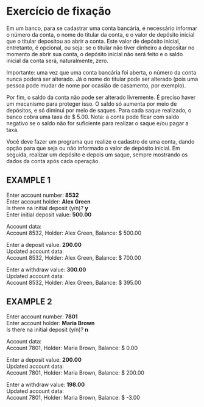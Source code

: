 # Exercício de fixação

Em um banco, para se cadastrar uma conta bancária, é necessário informar o número da conta, o nome do 
titular da conta, e o valor de depósito inicial que o titular depositou ao abrir a conta. Este valor de depósito 
inicial, entretanto, é opcional, ou seja: se o titular não tiver dinheiro a depositar no momento de abrir sua 
conta, o depósito inicial não será feito e o saldo inicial da conta será, naturalmente, zero.

Importante: uma vez que uma conta bancária foi aberta, o número da conta nunca poderá ser alterado. Já 
o nome do titular pode ser alterado (pois uma pessoa pode mudar de nome por ocasião de casamento, por 
exemplo). 

Por fim, o saldo da conta não pode ser alterado livremente. É preciso haver um mecanismo para proteger 
isso. O saldo só aumenta por meio de depósitos, e só diminui por meio de saques. Para cada saque 
realizado, o banco cobra uma taxa de $ 5.00. Nota: a conta pode ficar com saldo negativo se o saldo não for 
suficiente para realizar o saque e/ou pagar a taxa.

Você deve fazer um programa que realize o cadastro de uma conta, dando opção para que seja ou não 
informado o valor de depósito inicial. Em seguida, realizar um depósito e depois um saque, sempre 
mostrando os dados da conta após cada operação. 

## EXAMPLE 1

Enter account number: **8532**<br>
Enter account holder: **Alex Green**<br>
Is there na initial deposit (y/n)? **y**<br>
Enter initial deposit value: **500.00**<br>

Account data:<br>
Account 8532, Holder: Alex Green, Balance: $ 500.00<br>

Enter a deposit value: **200.00**<br>
Updated account data:<br>
Account 8532, Holder: Alex Green, Balance: $ 700.00<br>

Enter a withdraw value: **300.00**<br>
Updated account data:<br>
Account 8532, Holder: Alex Green, Balance: $ 395.00<br>

## EXAMPLE 2

Enter account number: **7801**<br>
Enter account holder: **Maria Brown**<br>
Is there na initial deposit (y/n)? **n**<br>

Account data:<br>
Account 7801, Holder: Maria Brown, Balance: $ 0.00<br>

Enter a deposit value: **200.00**<br>
Updated account data:<br>
Account 7801, Holder: Maria Brown, Balance: $ 200.00<br>

Enter a withdraw value: **198.00**<br>
Updated account data:<br>
Account 7801, Holder: Maria Brown, Balance: $ -3.00<br>
